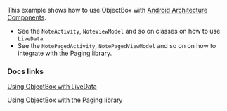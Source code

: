 This example shows how to use ObjectBox with [Android Architecture Components](https://developer.android.com/topic/libraries/architecture/index.html).
 
* See the `NoteActivity`, `NoteViewModel` and so on classes on how to use `LiveData`.
* See the `NotePagedActivity`, `NotePagedViewModel` and so on on how to integrate with the Paging library.

### Docs links
[Using ObjectBox with LiveData](https://docs.objectbox.io/livedata-arch.-comp.)

[Using ObjectBox with the Paging library](https://docs.objectbox.io/paging-arch.-comp.)